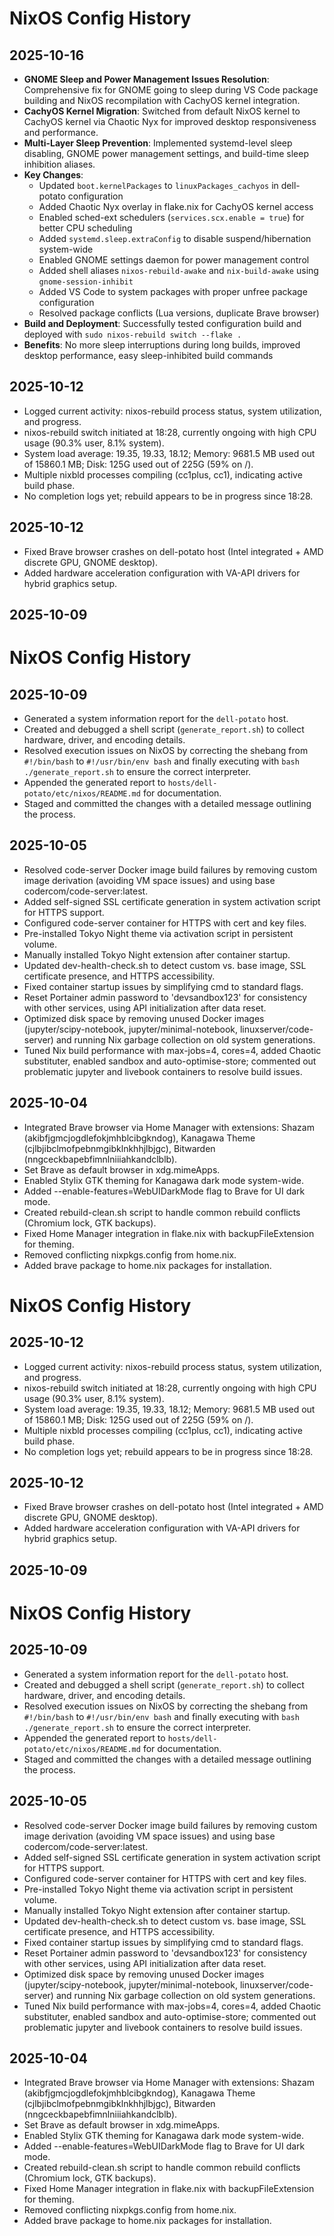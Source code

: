 # NixOS Config History

## 2025-10-16
- **GNOME Sleep and Power Management Issues Resolution**: Comprehensive fix for GNOME going to sleep during VS Code package building and NixOS recompilation with CachyOS kernel integration.
- **CachyOS Kernel Migration**: Switched from default NixOS kernel to CachyOS kernel via Chaotic Nyx for improved desktop responsiveness and performance.
- **Multi-Layer Sleep Prevention**: Implemented systemd-level sleep disabling, GNOME power management settings, and build-time sleep inhibition aliases.
- **Key Changes**:
  - Updated `boot.kernelPackages` to `linuxPackages_cachyos` in dell-potato configuration
  - Added Chaotic Nyx overlay in flake.nix for CachyOS kernel access
  - Enabled sched-ext schedulers (`services.scx.enable = true`) for better CPU scheduling
  - Added `systemd.sleep.extraConfig` to disable suspend/hibernation system-wide
  - Enabled GNOME settings daemon for power management control
  - Added shell aliases `nixos-rebuild-awake` and `nix-build-awake` using `gnome-session-inhibit`
  - Added VS Code to system packages with proper unfree package configuration
  - Resolved package conflicts (Lua versions, duplicate Brave browser)
- **Build and Deployment**: Successfully tested configuration build and deployed with `sudo nixos-rebuild switch --flake .`
- **Benefits**: No more sleep interruptions during long builds, improved desktop performance, easy sleep-inhibited build commands

## 2025-10-12
- Logged current activity: nixos-rebuild process status, system utilization, and progress.
- nixos-rebuild switch initiated at 18:28, currently ongoing with high CPU usage (90.3% user, 8.1% system).
- System load average: 19.35, 19.33, 18.12; Memory: 9681.5 MB used out of 15860.1 MB; Disk: 125G used out of 225G (59% on /).
- Multiple nixbld processes compiling (cc1plus, cc1), indicating active build phase.
- No completion logs yet; rebuild appears to be in progress since 18:28.


## 2025-10-12
- Fixed Brave browser crashes on dell-potato host (Intel integrated + AMD discrete GPU, GNOME desktop).
- Added hardware acceleration configuration with VA-API drivers for hybrid graphics setup.

## 2025-10-09
# NixOS Config History

## 2025-10-09
- Generated a system information report for the `dell-potato` host.
- Created and debugged a shell script (`generate_report.sh`) to collect hardware, driver, and encoding details.
- Resolved execution issues on NixOS by correcting the shebang from `#!/bin/bash` to `#!/usr/bin/env bash` and finally executing with `bash ./generate_report.sh` to ensure the correct interpreter.
- Appended the generated report to `hosts/dell-potato/etc/nixos/README.md` for documentation.
- Staged and committed the changes with a detailed message outlining the process.

## 2025-10-05
- Resolved code-server Docker image build failures by removing custom image derivation (avoiding VM space issues) and using base codercom/code-server:latest.
- Added self-signed SSL certificate generation in system activation script for HTTPS support.
- Configured code-server container for HTTPS with cert and key files.
- Pre-installed Tokyo Night theme via activation script in persistent volume.
- Manually installed Tokyo Night extension after container startup.
- Updated dev-health-check.sh to detect custom vs. base image, SSL certificate presence, and HTTPS accessibility.
- Fixed container startup issues by simplifying cmd to standard flags.
- Reset Portainer admin password to 'devsandbox123' for consistency with other services, using API initialization after data reset.
- Optimized disk space by removing unused Docker images (jupyter/scipy-notebook, jupyter/minimal-notebook, linuxserver/code-server) and running Nix garbage collection on old system generations.
- Tuned Nix build performance with max-jobs=4, cores=4, added Chaotic substituter, enabled sandbox and auto-optimise-store; commented out problematic jupyter and livebook containers to resolve build issues.

## 2025-10-04
- Integrated Brave browser via Home Manager with extensions: Shazam (akibfjgmcjogdlefokjmhblcibgkndog), Kanagawa Theme (cjlbjibclmofpebnmgibklnkhhjlbjgc), Bitwarden (nngceckbapebfimnlniiiahkandclblb).
- Set Brave as default browser in xdg.mimeApps.
- Enabled Stylix GTK theming for Kanagawa dark mode system-wide.
- Added --enable-features=WebUIDarkMode flag to Brave for UI dark mode.
- Created rebuild-clean.sh script to handle common rebuild conflicts (Chromium lock, GTK backups).
- Fixed Home Manager integration in flake.nix with backupFileExtension for theming.
- Removed conflicting nixpkgs.config from home.nix.
- Added brave package to home.nix packages for installation.
# NixOS Config History

## 2025-10-12
- Logged current activity: nixos-rebuild process status, system utilization, and progress.
- nixos-rebuild switch initiated at 18:28, currently ongoing with high CPU usage (90.3% user, 8.1% system).
- System load average: 19.35, 19.33, 18.12; Memory: 9681.5 MB used out of 15860.1 MB; Disk: 125G used out of 225G (59% on /).
- Multiple nixbld processes compiling (cc1plus, cc1), indicating active build phase.
- No completion logs yet; rebuild appears to be in progress since 18:28.


## 2025-10-12
- Fixed Brave browser crashes on dell-potato host (Intel integrated + AMD discrete GPU, GNOME desktop).
- Added hardware acceleration configuration with VA-API drivers for hybrid graphics setup.

## 2025-10-09
# NixOS Config History

## 2025-10-09
- Generated a system information report for the `dell-potato` host.
- Created and debugged a shell script (`generate_report.sh`) to collect hardware, driver, and encoding details.
- Resolved execution issues on NixOS by correcting the shebang from `#!/bin/bash` to `#!/usr/bin/env bash` and finally executing with `bash ./generate_report.sh` to ensure the correct interpreter.
- Appended the generated report to `hosts/dell-potato/etc/nixos/README.md` for documentation.
- Staged and committed the changes with a detailed message outlining the process.

## 2025-10-05
- Resolved code-server Docker image build failures by removing custom image derivation (avoiding VM space issues) and using base codercom/code-server:latest.
- Added self-signed SSL certificate generation in system activation script for HTTPS support.
- Configured code-server container for HTTPS with cert and key files.
- Pre-installed Tokyo Night theme via activation script in persistent volume.
- Manually installed Tokyo Night extension after container startup.
- Updated dev-health-check.sh to detect custom vs. base image, SSL certificate presence, and HTTPS accessibility.
- Fixed container startup issues by simplifying cmd to standard flags.
- Reset Portainer admin password to 'devsandbox123' for consistency with other services, using API initialization after data reset.
- Optimized disk space by removing unused Docker images (jupyter/scipy-notebook, jupyter/minimal-notebook, linuxserver/code-server) and running Nix garbage collection on old system generations.
- Tuned Nix build performance with max-jobs=4, cores=4, added Chaotic substituter, enabled sandbox and auto-optimise-store; commented out problematic jupyter and livebook containers to resolve build issues.

## 2025-10-04
- Integrated Brave browser via Home Manager with extensions: Shazam (akibfjgmcjogdlefokjmhblcibgkndog), Kanagawa Theme (cjlbjibclmofpebnmgibklnkhhjlbjgc), Bitwarden (nngceckbapebfimnlniiiahkandclblb).
- Set Brave as default browser in xdg.mimeApps.
- Enabled Stylix GTK theming for Kanagawa dark mode system-wide.
- Added --enable-features=WebUIDarkMode flag to Brave for UI dark mode.
- Created rebuild-clean.sh script to handle common rebuild conflicts (Chromium lock, GTK backups).
- Fixed Home Manager integration in flake.nix with backupFileExtension for theming.
- Removed conflicting nixpkgs.config from home.nix.
- Added brave package to home.nix packages for installation.
